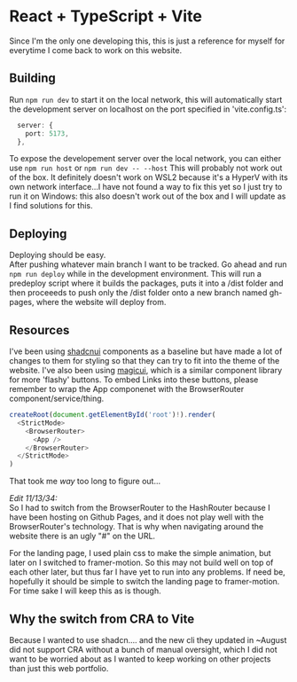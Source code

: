 # React + TypeScript + Vite

Since I'm the only one developing this, this is just a reference for myself for everytime I come back to work on this website.

## Building
Run `npm run dev` to start it on the local network, this will automatically start the development server on localhost on the port specified in 'vite.config.ts':
```ts
  server: {
    port: 5173,
  },
```
To expose the developement server over the local network, you can either use `npm run host` or `npm run dev -- --host`
This will probably not work out of the box. It definitely doesn't work on WSL2 because it's a HyperV with its own network interface...I have not found a way to fix this yet so I just try to run it on Windows: this also doesn't work out of the box and I will update as I find solutions for this.

## Deploying
Deploying should be easy.  
After pushing whatever main branch I want to be tracked. Go ahead and run `npm run deploy` while in the development environment. This will run a predeploy script where it builds the packages, puts it into a /dist folder and then proceeeds to push only the /dist folder onto a new branch named gh-pages, where the website will deploy from.

## Resources 
I've been using [shadcnui](https://ui.shadcn.com/) components as a baseline but have made a lot of changes to them for styling so that they can try to fit into the theme of the website. I've also been using [magicui](https://magicui.design/), which is a similar component library for more 'flashy' buttons. To embed Links into these buttons, please remember to wrap the App componenet with the BrowserRouter component/service/thing.
```ts
createRoot(document.getElementById('root')!).render(
  <StrictMode>
    <BrowserRouter>
      <App />
    </BrowserRouter>
  </StrictMode>
)
```
That took me _way_ too long to figure out...  

*Edit 11/13/34:*  
So I had to switch from the BrowserRouter to the HashRouter because I have been hosting on Github Pages, and it does not play well with the BrowserRouter's technology. That is why when navigating around the website there is an ugly "#" on the URL.  


For the landing page, I used plain css to make the simple animation, but later on I switched to framer-motion. So this may not build well on top of each other later, but thus far I have yet to run into any problems. If need be, hopefully it should be simple to switch the landing page to framer-motion. For time sake I will keep this as is though.

## Why the switch from CRA to Vite
Because I wanted to use shadcn.... and the new cli they updated in ~August did not support CRA without a bunch of manual oversight, which I did not want to be worried about as I wanted to keep working on other projects than just this web portfolio.
